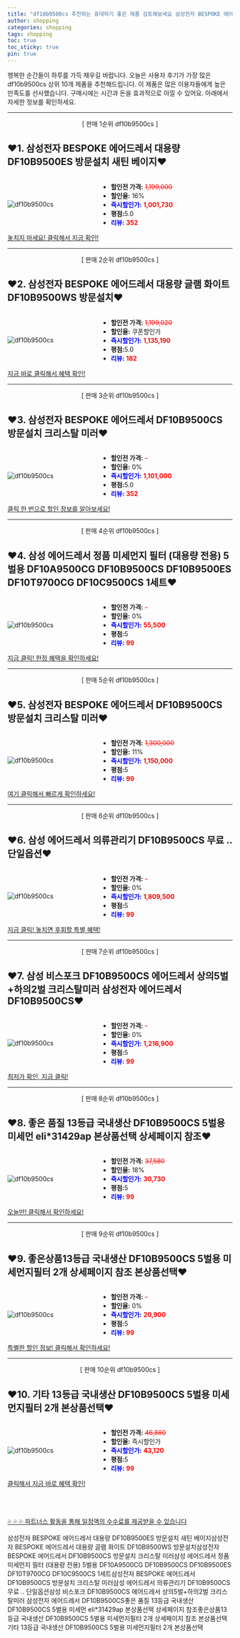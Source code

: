 ```yaml
---
title: "df10b9500cs 추천하는 휴대하기 좋은 제품 검토해보세요 삼성전자 BESPOKE 에어드레서 대용량 DF10B9500ES"
author: shopping
categories: shopping
tags: shopping
toc: true
toc_sticky: true
pin: true
---
```

행복한 순간들이 하루를 가득 채우길 바랍니다. 오늘은 사용자 후기가 가장 많은 df10b9500cs 상위 10개 제품을 추천해드립니다. 이 제품은 많은 이용자들에게 높은 만족도를 선사했습니다. 구매시에는 시간과 돈을 효과적으로 아낄 수 있어요. 아래에서 자세한 정보를 확인하세요.

---
<p class="toplist" style="margin: 0 auto; display: block; width: fit-content;">[ 판매 1순위 df10b9500cs ]</p>

<h2><strong>❤️1. 삼성전자 BESPOKE 에어드레서 대용량 DF10B9500ES 방문설치 새틴 베이지❤️</strong></h2>

<div style="display: flex; align-items: center;">
    <div style="flex: 0.4;">
        <img src="https://thumbnail10.coupangcdn.com/thumbnails/remote/230x230ex/image/retail/images/4426099840751754-a277b4e4-b014-41d3-9580-9d603848002c.jpg" alt="df10b9500cs" style="max-width: 100%;">
    </div>
    <div style="flex: 0.6; margin-left: 10px;">
        <ul>
            <li><strong>할인전 가격:</strong> <del style="color: red;">1,199,000</del></li>
            <li><strong>할인율:</strong> 16%</li>
            <li><span style='color:blue'><strong>즉시할인가:</strong></span> <span style='color:red'><strong>1,001,730</strong></span></li>
            <li><strong>평점:</strong>5.0</li>
            <li><span style='color:blue'><strong>리뷰:</strong></span> <span style='color:red'><strong>352</strong></span></li>
        </ul>
    </div>
</div>
<div class="center">
    <a href="https://William4Davisa.github.io?lptag=AF9450613&subid=githubio&pageKey=6572879728&traceid=V0-153&itemId=14760698456&vendorItemId=82000957914" class="myButton">
        놓치지 마세요! 클릭해서 지금 확인!
    </a>
</div>


---
<p class="toplist" style="margin: 0 auto; display: block; width: fit-content;">[ 판매 2순위 df10b9500cs ]</p>

<h2><strong>❤️2. 삼성전자 BESPOKE 에어드레서 대용량 글램 화이트 DF10B9500WS 방문설치❤️</strong></h2>

<div style="display: flex; align-items: center;">
    <div style="flex: 0.4;">
        <img src="https://thumbnail8.coupangcdn.com/thumbnails/remote/230x230ex/image/retail/images/5043361492840920-4cb472b9-d7e0-47ad-9614-1080fc636aeb.jpg" alt="df10b9500cs" style="max-width: 100%;">
    </div>
    <div style="flex: 0.6; margin-left: 10px;">
        <ul>
            <li><strong>할인전 가격:</strong> <del style="color: red;">1,199,020</del></li>
            <li><strong>할인율:</strong> 쿠폰할인가</li>
            <li><span style='color:blue'><strong>즉시할인가:</strong></span> <span style='color:red'><strong>1,135,190</strong></span></li>
            <li><strong>평점:</strong>5.0</li>
            <li><span style='color:blue'><strong>리뷰:</strong></span> <span style='color:red'><strong>182</strong></span></li>
        </ul>
    </div>
</div>
<div class="center">
    <a href="https://William4Davisa.github.io?lptag=AF9450613&subid=githubio&pageKey=7487899876&traceid=V0-153&itemId=13774835874&vendorItemId=81025378806" class="myButton">
        지금 바로 클릭해서 혜택 확인!
    </a>
</div>


---
<p class="toplist" style="margin: 0 auto; display: block; width: fit-content;">[ 판매 3순위 df10b9500cs ]</p>

<h2><strong>❤️3. 삼성전자 BESPOKE 에어드레서 DF10B9500CS 방문설치 크리스탈 미러❤️</strong></h2>

<div style="display: flex; align-items: center;">
    <div style="flex: 0.4;">
        <img src="https://thumbnail9.coupangcdn.com/thumbnails/remote/230x230ex/image/vendor_inventory/6da8/c001c421584d9aaee749381b5972885d98d724e9869d0119de99ecc3d253.jpg" alt="df10b9500cs" style="max-width: 100%;">
    </div>
    <div style="flex: 0.6; margin-left: 10px;">
        <ul>
            <li><strong>할인전 가격:</strong> <del style="color: red;">-</del></li>
            <li><strong>할인율:</strong> 0%</li>
            <li><span style='color:blue'><strong>즉시할인가:</strong></span> <span style='color:red'><strong>1,101,000</strong></span></li>
            <li><strong>평점:</strong>5.0</li>
            <li><span style='color:blue'><strong>리뷰:</strong></span> <span style='color:red'><strong>352</strong></span></li>
        </ul>
    </div>
</div>
<div class="center">
    <a href="https://William4Davisa.github.io?lptag=AF9450613&subid=githubio&pageKey=6572879728&traceid=V0-153&itemId=16550921490&vendorItemId=82799022156" class="myButton">
        클릭 한 번으로 할인 정보를 알아보세요!
    </a>
</div>


---
<p class="toplist" style="margin: 0 auto; display: block; width: fit-content;">[ 판매 4순위 df10b9500cs ]</p>

<h2><strong>❤️4. 삼성 에어드레서 정품 미세먼지 필터 (대용량 전용) 5벌용 DF10A9500CG DF10B9500CS DF10B9500ES DF10T9700CG DF10C9500CS 1세트❤️</strong></h2>

<div style="display: flex; align-items: center;">
    <div style="flex: 0.4;">
        <img src="https://thumbnail6.coupangcdn.com/thumbnails/remote/230x230ex/image/vendor_inventory/ca3a/f3376b72a78e529a90442279537aedc7d39fb005b8d00e54919186fada95.jpg" alt="df10b9500cs" style="max-width: 100%;">
    </div>
    <div style="flex: 0.6; margin-left: 10px;">
        <ul>
            <li><strong>할인전 가격:</strong> <del style="color: red;">-</del></li>
            <li><strong>할인율:</strong> 0%</li>
            <li><span style='color:blue'><strong>즉시할인가:</strong></span> <span style='color:red'><strong>55,500</strong></span></li>
            <li><strong>평점:</strong>5</li>
            <li><span style='color:blue'><strong>리뷰:</strong></span> <span style='color:red'><strong>99</strong></span></li>
        </ul>
    </div>
</div>
<div class="center">
    <a href="https://William4Davisa.github.io?lptag=AF9450613&subid=githubio&pageKey=8120988094&traceid=V0-153&itemId=23035477406&vendorItemId=90069224070" class="myButton">
        지금 클릭! 한정 혜택을 확인하세요!
    </a>
</div>


---
<p class="toplist" style="margin: 0 auto; display: block; width: fit-content;">[ 판매 5순위 df10b9500cs ]</p>

<h2><strong>❤️5. 삼성전자 BESPOKE 에어드레서 DF10B9500CS 방문설치 크리스탈 미러❤️</strong></h2>

<div style="display: flex; align-items: center;">
    <div style="flex: 0.4;">
        <img src="https://thumbnail9.coupangcdn.com/thumbnails/remote/230x230ex/image/vendor_inventory/5d50/c67645a2b79d5bb75be48a605809f31482503850914e7b8691f73e989201.jpg" alt="df10b9500cs" style="max-width: 100%;">
    </div>
    <div style="flex: 0.6; margin-left: 10px;">
        <ul>
            <li><strong>할인전 가격:</strong> <del style="color: red;">1,300,000</del></li>
            <li><strong>할인율:</strong> 11%</li>
            <li><span style='color:blue'><strong>즉시할인가:</strong></span> <span style='color:red'><strong>1,150,000</strong></span></li>
            <li><strong>평점:</strong>5</li>
            <li><span style='color:blue'><strong>리뷰:</strong></span> <span style='color:red'><strong>99</strong></span></li>
        </ul>
    </div>
</div>
<div class="center">
    <a href="https://William4Davisa.github.io?lptag=AF9450613&subid=githubio&pageKey=7579245982&traceid=V0-153&itemId=20004099355&vendorItemId=87075874531" class="myButton">
        여기 클릭해서 빠르게 확인하세요!
    </a>
</div>


---
<p class="toplist" style="margin: 0 auto; display: block; width: fit-content;">[ 판매 6순위 df10b9500cs ]</p>

<h2><strong>❤️6. 삼성 에어드레서 의류관리기 DF10B9500CS 무료 .. 단일옵션❤️</strong></h2>

<div style="display: flex; align-items: center;">
    <div style="flex: 0.4;">
        <img src="https://thumbnail9.coupangcdn.com/thumbnails/remote/230x230ex/image/vendor_inventory/85ff/fcb691a86200c068e1ec141e89e61d53d6397b92263762b6eab1db8a57b5.jpg" alt="df10b9500cs" style="max-width: 100%;">
    </div>
    <div style="flex: 0.6; margin-left: 10px;">
        <ul>
            <li><strong>할인전 가격:</strong> <del style="color: red;">-</del></li>
            <li><strong>할인율:</strong> 0%</li>
            <li><span style='color:blue'><strong>즉시할인가:</strong></span> <span style='color:red'><strong>1,809,500</strong></span></li>
            <li><strong>평점:</strong>5</li>
            <li><span style='color:blue'><strong>리뷰:</strong></span> <span style='color:red'><strong>99</strong></span></li>
        </ul>
    </div>
</div>
<div class="center">
    <a href="https://William4Davisa.github.io?lptag=AF9450613&subid=githubio&pageKey=8206577247&traceid=V0-153&itemId=23542193582&vendorItemId=89345066511" class="myButton">
        지금 클릭! 놓치면 후회할 특별 혜택!
    </a>
</div>


---
<p class="toplist" style="margin: 0 auto; display: block; width: fit-content;">[ 판매 7순위 df10b9500cs ]</p>

<h2><strong>❤️7. 삼성 비스포크 DF10B9500CS 에어드레서 상의5벌+하의2벌 크리스탈미러 삼성전자 에어드레서 DF10B9500CS❤️</strong></h2>

<div style="display: flex; align-items: center;">
    <div style="flex: 0.4;">
        <img src="https://thumbnail8.coupangcdn.com/thumbnails/remote/230x230ex/image/vendor_inventory/7418/06c53d657ac9fa4951601c6c709be68a46e3cb4a64f994d4a9eac0427a3e.jpg" alt="df10b9500cs" style="max-width: 100%;">
    </div>
    <div style="flex: 0.6; margin-left: 10px;">
        <ul>
            <li><strong>할인전 가격:</strong> <del style="color: red;">-</del></li>
            <li><strong>할인율:</strong> 0%</li>
            <li><span style='color:blue'><strong>즉시할인가:</strong></span> <span style='color:red'><strong>1,216,900</strong></span></li>
            <li><strong>평점:</strong>5</li>
            <li><span style='color:blue'><strong>리뷰:</strong></span> <span style='color:red'><strong>99</strong></span></li>
        </ul>
    </div>
</div>
<div class="center">
    <a href="https://William4Davisa.github.io?lptag=AF9450613&subid=githubio&pageKey=7547013704&traceid=V0-153&itemId=19852325602&vendorItemId=86953485813" class="myButton">
        최저가 확인, 지금 클릭!
    </a>
</div>


---
<p class="toplist" style="margin: 0 auto; display: block; width: fit-content;">[ 판매 8순위 df10b9500cs ]</p>

<h2><strong>❤️8. 좋은 품질 13등급 국내생산 DF10B9500CS 5벌용 미세먼 eli*31429ap 본상품선택 상세페이지 참조❤️</strong></h2>

<div style="display: flex; align-items: center;">
    <div style="flex: 0.4;">
        <img src="https://thumbnail8.coupangcdn.com/thumbnails/remote/230x230ex/image/vendor_inventory/4099/8e4807faa3b980fd8d57f15a55c204bf480a7c82e919f02087b60805af9f.jpg" alt="df10b9500cs" style="max-width: 100%;">
    </div>
    <div style="flex: 0.6; margin-left: 10px;">
        <ul>
            <li><strong>할인전 가격:</strong> <del style="color: red;">37,580</del></li>
            <li><strong>할인율:</strong> 18%</li>
            <li><span style='color:blue'><strong>즉시할인가:</strong></span> <span style='color:red'><strong>30,730</strong></span></li>
            <li><strong>평점:</strong>5</li>
            <li><span style='color:blue'><strong>리뷰:</strong></span> <span style='color:red'><strong>99</strong></span></li>
        </ul>
    </div>
</div>
<div class="center">
    <a href="https://William4Davisa.github.io?lptag=AF9450613&subid=githubio&pageKey=7925995750&traceid=V0-153&itemId=21789325816&vendorItemId=90518427509" class="myButton">
        오늘만! 클릭해서 확인하세요!
    </a>
</div>


---
<p class="toplist" style="margin: 0 auto; display: block; width: fit-content;">[ 판매 9순위 df10b9500cs ]</p>

<h2><strong>❤️9. 좋은상품13등급 국내생산 DF10B9500CS 5벌용 미세먼지필터 2개 상세페이지 참조 본상품선택❤️</strong></h2>

<div style="display: flex; align-items: center;">
    <div style="flex: 0.4;">
        <img src="https://thumbnail7.coupangcdn.com/thumbnails/remote/230x230ex/image/vendor_inventory/d318/2a5b3c3e76da61c650a74090cc53c14cc2f43d6378d927a5baa4ee2b336b.jpg" alt="df10b9500cs" style="max-width: 100%;">
    </div>
    <div style="flex: 0.6; margin-left: 10px;">
        <ul>
            <li><strong>할인전 가격:</strong> <del style="color: red;">-</del></li>
            <li><strong>할인율:</strong> 0%</li>
            <li><span style='color:blue'><strong>즉시할인가:</strong></span> <span style='color:red'><strong>20,900</strong></span></li>
            <li><strong>평점:</strong>5</li>
            <li><span style='color:blue'><strong>리뷰:</strong></span> <span style='color:red'><strong>99</strong></span></li>
        </ul>
    </div>
</div>
<div class="center">
    <a href="https://William4Davisa.github.io?lptag=AF9450613&subid=githubio&pageKey=7774387290&traceid=V0-153&itemId=20997181957&vendorItemId=88090874943" class="myButton">
        특별한 할인 정보! 클릭해서 확인하세요!
    </a>
</div>


---
<p class="toplist" style="margin: 0 auto; display: block; width: fit-content;">[ 판매 10순위 df10b9500cs ]</p>

<h2><strong>❤️10. 기타 13등급 국내생산 DF10B9500CS 5벌용 미세먼지필터 2개 본상품선택❤️</strong></h2>

<div style="display: flex; align-items: center;">
    <div style="flex: 0.4;">
        <img src="https://thumbnail8.coupangcdn.com/thumbnails/remote/230x230ex/image/vendor_inventory/6acd/518df08122299b470b7acc5e30923a7fe82acb1ff80eb1afa624ca125d62.jpg" alt="df10b9500cs" style="max-width: 100%;">
    </div>
    <div style="flex: 0.6; margin-left: 10px;">
        <ul>
            <li><strong>할인전 가격:</strong> <del style="color: red;">46,880</del></li>
            <li><strong>할인율:</strong> 즉시할인가</li>
            <li><span style='color:blue'><strong>즉시할인가:</strong></span> <span style='color:red'><strong>43,120</strong></span></li>
            <li><strong>평점:</strong>5</li>
            <li><span style='color:blue'><strong>리뷰:</strong></span> <span style='color:red'><strong>99</strong></span></li>
        </ul>
    </div>
</div>
<div class="center">
    <a href="https://William4Davisa.github.io?lptag=AF9450613&subid=githubio&pageKey=7782928545&traceid=V0-153&itemId=21038951099&vendorItemId=88178685924" class="myButton">
        클릭해서 지금 바로 혜택 확인!
    </a>
</div>

<br><br><br>[💦 💦 💦 파트너스 활동을 통해 일정액의 수수료를 제공받을 수 있습니다](https://link.coupang.com/a/bcpT2c)<br><br>삼성전자 BESPOKE 에어드레서 대용량 DF10B9500ES 방문설치 새틴 베이지삼성전자 BESPOKE 에어드레서 대용량 글램 화이트 DF10B9500WS 방문설치삼성전자 BESPOKE 에어드레서 DF10B9500CS 방문설치 크리스탈 미러삼성 에어드레서 정품 미세먼지 필터 (대용량 전용) 5벌용 DF10A9500CG DF10B9500CS DF10B9500ES DF10T9700CG DF10C9500CS 1세트삼성전자 BESPOKE 에어드레서 DF10B9500CS 방문설치 크리스탈 미러삼성 에어드레서 의류관리기 DF10B9500CS 무료 .. 단일옵션삼성 비스포크 DF10B9500CS 에어드레서 상의5벌+하의2벌 크리스탈미러 삼성전자 에어드레서 DF10B9500CS좋은 품질 13등급 국내생산 DF10B9500CS 5벌용 미세먼 eli*31429ap 본상품선택 상세페이지 참조좋은상품13등급 국내생산 DF10B9500CS 5벌용 미세먼지필터 2개 상세페이지 참조 본상품선택기타 13등급 국내생산 DF10B9500CS 5벌용 미세먼지필터 2개 본상품선택